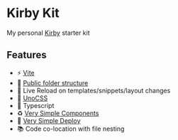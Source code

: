 # Kirby Kit

My personal [Kirby](https://getkirby.com/) starter kit

## Features

- ⚡️ [Vite](https://vitejs.dev/)
- 📂 [Public folder structure](https://getkirby.com/docs/guide/configuration#custom-folder-setup__public-folder-setup)
- 🔄 Live Reload on templates/snippets/layout changes
- 🎨 [UnoCSS](https://github.com/unocss/unocss)
- 🦾 Typescript
- ♻️ [Very Simple Components](https://github.com/very-simple/components)
- 🚀 [Very Simple Deploy](https://github.com/very-simple/deploy)
- 📚 Code co-location with file nesting
